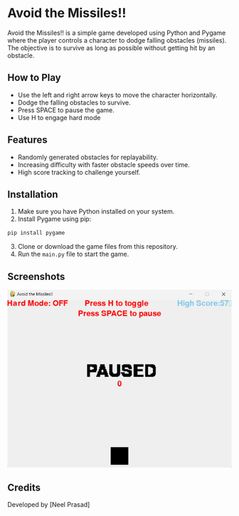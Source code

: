 # Avoid the Missiles!!

Avoid the Missiles!! is a simple game developed using Python and Pygame where the player controls a character to dodge falling obstacles (missiles). The objective is to survive as long as possible without getting hit by an obstacle.

## How to Play

- Use the left and right arrow keys to move the character horizontally.
- Dodge the falling obstacles to survive.
- Press SPACE to pause the game.
- Use H to engage hard mode

## Features

- Randomly generated obstacles for replayability.
- Increasing difficulty with faster obstacle speeds over time.
- High score tracking to challenge yourself.

## Installation

1. Make sure you have Python installed on your system.
2. Install Pygame using pip:

```bash
pip install pygame
```

3. Clone or download the game files from this repository.
4. Run the `main.py` file to start the game.

## Screenshots
![Gameplay Screenshot](/images/image.png)

## Credits

Developed by [Neel Prasad]
